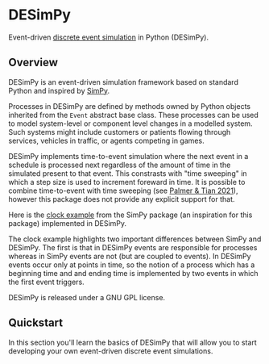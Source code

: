 # DESimPy
Event-driven [discrete event simulation](https://en.wikipedia.org/wiki/Discrete-event_simulation) in Python (DESimPy).

## Overview

DESimPy is an event-driven simulation framework based on standard Python and inspired by [SimPy](https://simpy.readthedocs.io/en/latest/).

Processes in DESimPy are defined by methods owned by Python objects inherited from the `Event` abstract base class. These processes can be used to model system-level or component level changes in a modelled system. Such systems might include customers or patients flowing through services, vehicles in traffic, or agents competing in games.

DESimPy implements time-to-event simulation where the next event in a schedule is processed next regardless of the amount of time in the simulated present to that event. This constrasts with "time sweeping" in which a step size is used to increment foreward in time. It is possible to combine time-to-event with time sweeping (see [Palmer & Tian 2021](https://www.semanticscholar.org/paper/Implementing-hybrid-simulations-that-integrate-in-Palmer-Tian/bea73e8d6c828e15290bc4f01c8dd1a4347c46d0)), however this package does not provide any explicit support for that.


Here is the [clock example](https://simpy.readthedocs.io/en/latest/) from the SimPy package (an inspiration for this package) implemented in DESimPy.

The clock example highlights two important differences between SimPy and DESimPy. The first is that in DESimPy events are responsible for processes whereas in SimPy events are not (but are coupled to events). In DESimPy events occur only at points in time, so the notion of a process which has a beginning time and and ending time is implemented by two events in which the first event triggers.

DESimPy is released under a GNU GPL license.


## Quickstart

In this section you'll learn the basics of DESimPy that will allow you to start developing your own event-driven discrete event simulations.
